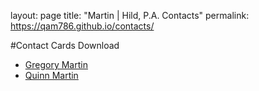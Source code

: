 layout: page
title: "Martin | Hild, P.A. Contacts"
permalink: https://qam786.github.io/contacts/

#Contact Cards Download
- [Gregory Martin](./GSM.vcf)
- [Quinn Martin](./QAM.vcf)
